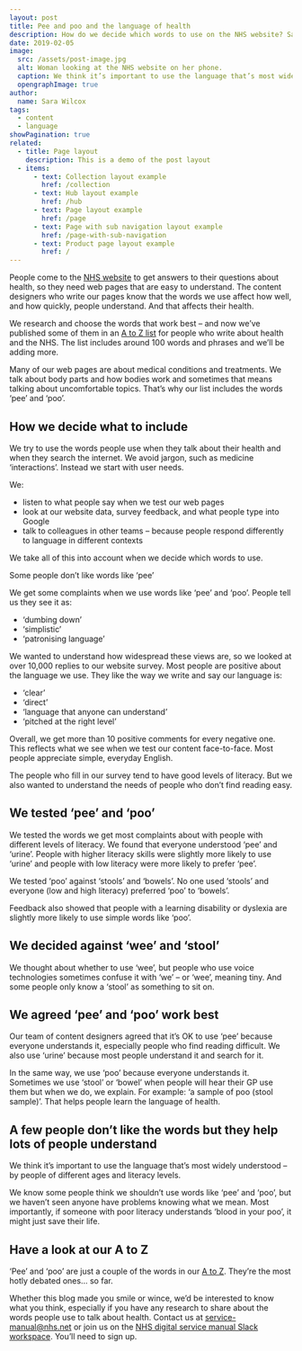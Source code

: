 ```yaml
---
layout: post
title: Pee and poo and the language of health
description: How do we decide which words to use on the NHS website? Sara Wilcox, content designer with NHS.UK’s standards and service manual team, explains.
date: 2019-02-05
image:
  src: /assets/post-image.jpg
  alt: Woman looking at the NHS website on her phone.
  caption: We think it’s important to use the language that’s most widely understood – by people of different ages and literacy levels.
  opengraphImage: true
author:
  name: Sara Wilcox
tags:
  - content
  - language
showPagination: true
related:
  - title: Page layout
    description: This is a demo of the post layout
  - items:
      - text: Collection layout example
        href: /collection
      - text: Hub layout example
        href: /hub
      - text: Page layout example
        href: /page
      - text: Page with sub navigation layout example
        href: /page-with-sub-navigation
      - text: Product page layout example
        href: /
---
```


People come to the [NHS website](https://www.nhs.uk/) to get answers to their questions about health, so they need web pages that are easy to understand. The content designers who write our pages know that the words we use affect how well, and how quickly, people understand. And that affects their health.

We research and choose the words that work best – and now we’ve published some of them in an [A to Z list](https://service-manual.nhs.uk/content/a-to-z-of-nhs-health-writing) for people who write about health and the NHS. The list includes around 100 words and phrases and we’ll be adding more.

Many of our web pages are about medical conditions and treatments. We talk about body parts and how bodies work and sometimes that means talking about uncomfortable topics. That’s why our list includes the words ‘pee’ and ‘poo’.

## How we decide what to include

We try to use the words people use when they talk about their health and when they search the internet. We avoid jargon, such as medicine ‘interactions’. Instead we start with user needs.

We:

- listen to what people say when we test our web pages
- look at our website data, survey feedback, and what people type into Google
- talk to colleagues in other teams ­– because people respond differently to language in different contexts

We take all of this into account when we decide which words to use.

Some people don’t like words like ‘pee’

We get some complaints when we use words like ‘pee’ and ‘poo’. People tell us they see it as:

- ‘dumbing down’
- ‘simplistic’
- ‘patronising language’

We wanted to understand how widespread these views are, so we looked at over 10,000 replies to our website survey. Most people are positive about the language we use. They like the way we write and say our language is:

- ‘clear’
- ‘direct’
- ‘language that anyone can understand’
- ‘pitched at the right level’

Overall, we get more than 10 positive comments for every negative one. This reflects what we see when we test our content face-to-face. Most people appreciate simple, everyday English.

The people who fill in our survey tend to have good levels of literacy. But we also wanted to understand the needs of people who don’t find reading easy.

## We tested ‘pee’ and ‘poo’

We tested the words we get most complaints about with people with different levels of literacy. We found that everyone understood ‘pee’ and ‘urine’. People with higher literacy skills were slightly more likely to use ‘urine’ and people with low literacy were more likely to prefer ‘pee’.

We tested ‘poo’ against ‘stools’ and ‘bowels’. No one used ‘stools’ and everyone (low and high literacy) preferred ‘poo’ to ‘bowels’.

Feedback also showed that people with a learning disability or dyslexia are slightly more likely to use simple words like ‘poo’.

## We decided against ‘wee’ and ‘stool’

We thought about whether to use ‘wee’, but people who use voice technologies sometimes confuse it with ‘we’ – or ‘wee’, meaning tiny. And some people only know a ‘stool’ as something to sit on.

## We agreed ‘pee’ and ‘poo’ work best

Our team of content designers agreed that it’s OK to use ‘pee’ because everyone understands it, especially people who find reading difficult. We also use ‘urine’ because most people understand it and search for it.

In the same way, we use ‘poo’ because everyone understands it. Sometimes we use ‘stool’ or ‘bowel’ when people will hear their GP use them but when we do, we explain. For example:​ ‘a sample of poo (stool sample)’. That helps people learn the language of health.

## A few people don’t like the words but they help lots of people understand

We think it’s important to use the language that’s most widely understood – by people of different ages and literacy levels.

We know some people think we shouldn’t use words like ‘pee’ and ‘poo’, but we haven’t seen anyone have problems knowing what we mean. Most importantly, if someone with poor literacy understands ‘blood in your poo’, it might just save their life.

## Have a look at our A to Z

‘Pee’ and ‘poo’ are just a couple of the words in our [A to Z](https://service-manual.nhs.uk/content/a-to-z-of-nhs-health-writing). They’re the most hotly debated ones… so far.

Whether this blog made you smile or wince, we’d be interested to know what you think, especially if you have any research to share about the words people use to talk about health. Contact us at <service-manual@nhs.net> or join us on the [NHS digital service manual Slack workspace](https://nhs-service-manual.slack.com/join/shared_invite/enQtNTIyOTEyNjU3NDkyLWUwOWM5MWY5MGRhYTYxZmY4ZWI0NDA1N2NhNTRiMGY3MTQxNjk5YTc3ZTAzMTA4YmE3ZDAxYmQ3MTQxNDgzOTQ). You’ll need to sign up.
